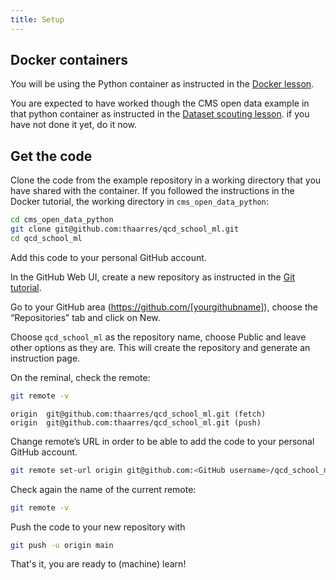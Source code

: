 ```yaml
---
title: Setup
---
```



## Docker containers

You will be using the Python container as instructed in the [Docker lesson](https://cms-opendata-workshop.github.io/workshopqcd-2024-lesson-docker/03-docker-for-cms-opendata.html#python-tools-container).

You are expected to have worked though the CMS open data example in that python container as instructed in the [Dataset scouting lesson](https://cms-opendata-workshop.github.io/workshopqcd-2024-lesson-dataset-scouting/05-what-is-in-the-data.html#inspect-datasets-with-python-tools). if you have not done it yet, do it now.


## Get the code

Clone the code from the example repository in a working directory that you have shared with the container. If you followed the instructions in the Docker tutorial, the working directory in `cms_open_data_python`: 

```bash
cd cms_open_data_python
git clone git@github.com:thaarres/qcd_school_ml.git
cd qcd_school_ml
```

Add this code to your personal GitHub account. 

In the GitHub Web UI, create a new repository as instructed in the [Git tutorial](https://cms-opendata-workshop.github.io/workshopqcd-2024-lesson-git/04-exercises.html#upload-an-existing-local-repository-to-github).

Go to your GitHub area (https://github.com/[yourgithubname]), choose the “Repositories” tab and click on New.

Choose `qcd_school_ml` as the repository name, choose Public and leave other options as they are. This will create the repository and generate an instruction page.

On the reminal, check the remote:

```bash
git remote -v
```

```output
origin  git@github.com:thaarres/qcd_school_ml.git (fetch)
origin  git@github.com:thaarres/qcd_school_ml.git (push)
```

Change remote’s URL in order to be able to add the code to your personal GitHub account.

```bash
git remote set-url origin git@github.com:<GitHub username>/qcd_school_ml.git
```

Check again the name of the current remote:

```bash
git remote -v
```

Push the code to your new repository with

```bash
git push -u origin main
```

That's it, you are ready to (machine) learn!

